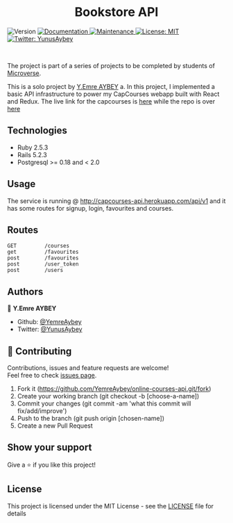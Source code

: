 <h1 align="center">Bookstore API</h1>
<p>
  <img alt="Version" src="https://img.shields.io/badge/version-1.0.0-blue.svg?cacheSeconds=2592000" />
  <a href="https://github.com/YemreAybey/online-courses-api#readme" target="_blank">
    <img alt="Documentation" src="https://img.shields.io/badge/documentation-yes-brightgreen.svg" />
  </a>
  <a href="https://github.com/YemreAybey/online-courses-api/graphs/commit-activity" target="_blank">
    <img alt="Maintenance" src="https://img.shields.io/badge/Maintained%3F-yes-green.svg" />
  </a>
  <a href="https://github.com/YemreAybey/online-courses-api/blob/master/LICENSE" target="_blank">
    <img alt="License: MIT" src="https://img.shields.io/github/license/YemreAybey/online-courses-api" />
  </a>
  <a href="https://twitter.com/YunusAybey" target="_blank">
    <img alt="Twitter: YunusAybey" src="https://img.shields.io/twitter/follow/YunusAybey.svg?style=social" />
  </a>
</p>

<br>

The project is part of a series of projects to be completed by students of [Microverse](https://www.microverse.org/ "The Global School for Remote Software Developers!").

This is a solo project by [Y.Emre AYBEY](https://github.com/YemreAybey) a. In this project, I implemented a basic API infrastructure to power my CapCourses webapp built with React and Redux. The live link for the capcourses is [here](https://capcourses.herokuapp.com/) while the repo is over [here](https://github.com/YemreAybey/Courses_Capstone)

## Technologies

- Ruby 2.5.3
- Rails 5.2.3
- Postgresql >= 0.18 and < 2.0

## Usage

The service is running @ http://capcourses-api.herokuapp.com/api/v1 and it has some routes for signup, login, favourites and courses.

## Routes

```
GET         /courses
get         /favourites
post        /favourites
post        /user_token
post        /users

```

## Authors

👤 **Y.Emre AYBEY**

- Github: [@YemreAybey](https://github.com/YemreAybey)
- Twitter: [@YunusAybey](https://twitter.com/YunusAybey)

## 🤝 Contributing

Contributions, issues and feature requests are welcome!<br />Feel free to check [issues page](https://github.com/YemreAybey/online-courses-api/issues).

1. Fork it (https://github.com/YemreAybey/online-courses-api.git/fork)
2. Create your working branch (git checkout -b [choose-a-name])
3. Commit your changes (git commit -am 'what this commit will fix/add/improve')
4. Push to the branch (git push origin [chosen-name])
5. Create a new Pull Request

## Show your support

Give a ⭐️ if you like this project!

## License

This project is licensed under the MIT License - see the [LICENSE](./LICENSE) file for details
